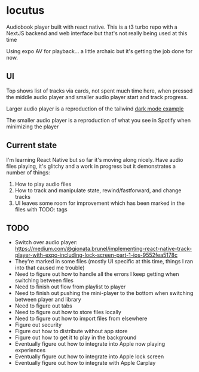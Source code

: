 # locutus

Audiobook player built with react native. This is a t3 turbo repo with a NextJS backend and web interface but that's not really being used at this time

Using expo AV for playback... a little archaic but it's getting the job done for now.

## UI

Top shows list of tracks via cards, not spent much time here, when pressed the middle audio player and smaller audio player start and track progress.

Larger audio player is a reproduction of the tailwind [dark mode example](https://tailwindcss.com/#dark-mode)

The smaller audio player is a reproduction of what you see in Spotify when minimizing the player

## Current state

I'm learning React Native but so far it's moving along nicely. Have audio files playing, it's glitchy and a work in progress but it demonstrates a number of things:

1) How to play audio files
2) How to track and manipulate state, rewind/fastforward, and change tracks
3) UI leaves some room for improvement which has been marked in the files with TODO: tags

## TODO

* Switch over audio player: https://medium.com/@gionata.brunel/implementing-react-native-track-player-with-expo-including-lock-screen-part-1-ios-9552fea5178c
* They're marked in some files (mostly UI specific at this time, things I ran into that caused me trouble)
* Need to figure out how to handle all the errors I keep getting when switching between files
* Need to finish out flow from playlist to player
* Need to finish out pushing the mini-player to the bottom when switching between player and library
* Need to figure out tabs
* Need to figure out how to store files locally
* Need to figure out how to import files from elsewhere
* Figure out security
* Figure out how to distribute without app store
* Figure out how to get it to play in the background
* Eventually figure out how to integrate into Apple now playing experiences
* Eventually figure out how to integrate into Apple lock screen
* Eventually figure out how to integrate with Apple Carplay
